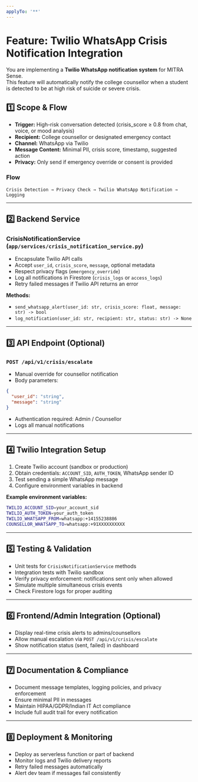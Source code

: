 ```yaml
---
applyTo: '**'
---
```


# Feature: Twilio WhatsApp Crisis Notification Integration

You are implementing a **Twilio WhatsApp notification system** for MITRA Sense.  
This feature will automatically notify the college counsellor when a student is detected to be at high risk of suicide or severe crisis.

## 1️⃣ Scope & Flow

- **Trigger:** High-risk conversation detected (crisis_score ≥ 0.8 from chat, voice, or mood analysis)  
- **Recipient:** College counsellor or designated emergency contact  
- **Channel:** WhatsApp via Twilio  
- **Message Content:** Minimal PII, crisis score, timestamp, suggested action  
- **Privacy:** Only send if emergency override or consent is provided  

### Flow
```
Crisis Detection → Privacy Check → Twilio WhatsApp Notification → Logging
```

---

## 2️⃣ Backend Service

### CrisisNotificationService (`app/services/crisis_notification_service.py`)
- Encapsulate Twilio API calls
- Accept `user_id`, `crisis_score`, `message`, optional metadata
- Respect privacy flags (`emergency_override`)
- Log all notifications in Firestore (`crisis_logs` or `access_logs`)
- Retry failed messages if Twilio API returns an error

**Methods:**
- `send_whatsapp_alert(user_id: str, crisis_score: float, message: str) -> bool`
- `log_notification(user_id: str, recipient: str, status: str) -> None`

---

## 3️⃣ API Endpoint (Optional)

### `POST /api/v1/crisis/escalate`
- Manual override for counsellor notification
- Body parameters:
```json
{
  "user_id": "string",
  "message": "string"
}
```
- Authentication required: Admin / Counsellor
- Logs all manual notifications

---

## 4️⃣ Twilio Integration Setup

1. Create Twilio account (sandbox or production)  
2. Obtain credentials: `ACCOUNT_SID`, `AUTH_TOKEN`, WhatsApp sender ID  
3. Test sending a simple WhatsApp message  
4. Configure environment variables in backend  

**Example environment variables:**
```bash
TWILIO_ACCOUNT_SID=your_account_sid
TWILIO_AUTH_TOKEN=your_auth_token
TWILIO_WHATSAPP_FROM=whatsapp:+14155238886
COUNSELLOR_WHATSAPP_TO=whatsapp:+91XXXXXXXXXX
```

---

## 5️⃣ Testing & Validation

- Unit tests for `CrisisNotificationService` methods  
- Integration tests with Twilio sandbox  
- Verify privacy enforcement: notifications sent only when allowed  
- Simulate multiple simultaneous crisis events  
- Check Firestore logs for proper auditing

---

## 6️⃣ Frontend/Admin Integration (Optional)

- Display real-time crisis alerts to admins/counsellors  
- Allow manual escalation via `POST /api/v1/crisis/escalate`  
- Show notification status (sent, failed) in dashboard

---

## 7️⃣ Documentation & Compliance

- Document message templates, logging policies, and privacy enforcement  
- Ensure minimal PII in messages  
- Maintain HIPAA/GDPR/Indian IT Act compliance
- Include full audit trail for every notification

---

## 8️⃣ Deployment & Monitoring

- Deploy as serverless function or part of backend  
- Monitor logs and Twilio delivery reports  
- Retry failed messages automatically  
- Alert dev team if messages fail consistently
